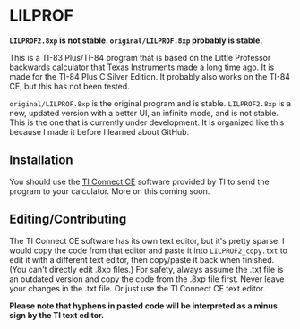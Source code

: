 # LILPROF
**`LILPROF2.8xp` is not stable. `original/LILPROF.8xp` probably is stable.**

This is a TI-83 Plus/TI-84 program that is based on the Little Professor backwards calculator that Texas Instruments made a long time ago. It is made for the TI-84 Plus C Silver Edition. It probably also works on the TI-84 CE, but this has not been tested.

`original/LILPROF.8xp` is the original program and is stable. `LILPROF2.8xp` is a new, updated version with a better UI, an infinite mode, and is not stable. This is the one that is currently under development. It is organized like this because I made it before I learned about GitHub.

## Installation

You should use the [TI Connect CE](https://education.ti.com/en/products/computer-software/ti-connect-sw) software provided by TI to send the program to your calculator. More on this coming soon.

## Editing/Contributing

The TI Connect CE software has its own text editor, but it's pretty sparse. I would copy the code from that editor and paste it into `LILPROF2_copy.txt` to edit it with a different text editor, then copy/paste it back when finished. (You can't directly edit .8xp files.) For safety, always assume the .txt file is an outdated version and copy the code from the .8xp file first. Never leave your changes in the .txt file. Or just use the TI Connect CE text editor.

**Please note that hyphens in pasted code will be interpreted as a minus sign by the TI text editor.**
